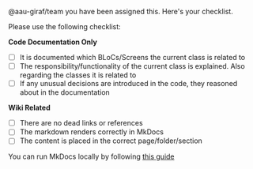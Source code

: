 @aau-giraf/team you have been assigned this. Here's your checklist.

Please use the following checklist:

**Code Documentation Only**

- [ ] It is documented which BLoCs/Screens the current class is related to
- [ ] The responsibility/functionality of the current class is explained. Also regarding the classes it is related to
- [ ] If any unusual decisions are introduced in the code, they reasoned about in the documentation
 
**Wiki Related**

- [ ] There are no dead links or references
- [ ] The markdown renders correctly in MkDocs
- [ ] The content is placed in the correct page/folder/section

You can run MkDocs locally by following [this guide](https://aau-giraf.github.io/wiki/writing_wiki/#running-locally)